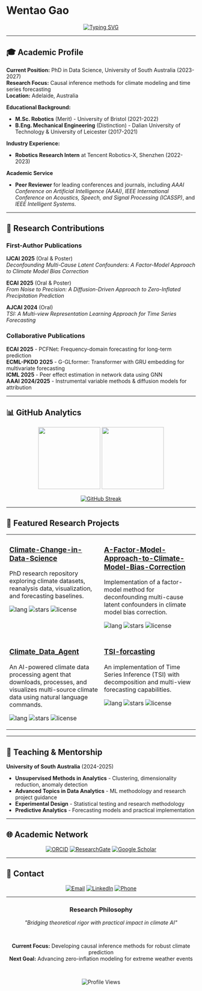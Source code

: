 # Wentao Gao

<div align="center">

[![Typing SVG](https://readme-typing-svg.herokuapp.com?font=JetBrains+Mono&size=18&duration=3000&pause=1000&color=2C3E50&center=true&vCenter=true&width=700&lines=PhD+Researcher+%7C+University+of+South+Australia;Causal+Inference+%2B+Climate+Modeling+%2B+Time+Series;Building+Robust+AI+for+Weather+%26+Climate+Prediction)](https://git.io/typing-svg)

</div>

---

## 🎓 Academic Profile

**Current Position:** PhD in Data Science, University of South Australia (2023-2027)  
**Research Focus:** Causal inference methods for climate modeling and time series forecasting  
**Location:** Adelaide, Australia  

**Educational Background:**
- **M.Sc. Robotics** (Merit) - University of Bristol (2021-2022)
- **B.Eng. Mechanical Engineering** (Distinction) - Dalian University of Technology & University of Leicester (2017-2021)

**Industry Experience:**
- **Robotics Research Intern** at Tencent Robotics-X, Shenzhen (2022-2023)

**Academic Service**

* **Peer Reviewer** for leading conferences and journals, including *AAAI Conference on Artificial Intelligence (AAAI)*, *IEEE International Conference on Acoustics, Speech, and Signal Processing (ICASSP)*, and *IEEE Intelligent Systems*.

---

## 🔬 Research Contributions

### First-Author Publications

**IJCAI 2025** (Oral & Poster)  
*Deconfounding Multi-Cause Latent Confounders: A Factor-Model Approach to Climate Model Bias Correction*

**ECAI 2025** (Oral & Poster)  
*From Noise to Precision: A Diffusion-Driven Approach to Zero-Inflated Precipitation Prediction*

**AJCAI 2024** (Oral)  
*TSI: A Multi-view Representation Learning Approach for Time Series Forecasting*

### Collaborative Publications

**ECAI 2025** - PCFNet: Frequency-domain forecasting for long-term prediction  
**ECML-PKDD 2025** - G-GLformer: Transformer with GRU embedding for multivariate forecasting  
**ICML 2025** - Peer effect estimation in network data using GNN  
**AAAI 2024/2025** - Instrumental variable methods & diffusion models for attribution

---

## 📊 GitHub Analytics

<div align="center">

<img height="165em" src="https://github-readme-stats.vercel.app/api?username=Wentao-Gao&show_icons=true&theme=default&include_all_commits=true&count_private=true&hide_border=true&bg_color=ffffff&title_color=2C3E50&icon_color=34495E&text_color=2C3E50&custom_title=Research%20%26%20Development%20Stats"/>

<img height="165em" src="https://github-readme-stats.vercel.app/api/top-langs/?username=Wentao-Gao&layout=compact&theme=default&hide_border=true&bg_color=ffffff&title_color=2C3E50&text_color=2C3E50&custom_title=Primary%20Languages"/>

</div>

<div align="center">

[![GitHub Streak](https://streak-stats.demolab.com?user=Wentao-Gao&theme=default&hide_border=true&background=ffffff&stroke=2C3E50&ring=34495E&fire=2C3E50&currStreakNum=2C3E50&sideNums=2C3E50&currStreakLabel=2C3E50&sideLabels=2C3E50&dates=7F8C8D)](https://git.io/streak-stats)

</div>

---

## 🎯 Featured Research Projects

<table>
<tr>
<td width="50%" valign="top">

### [Climate-Change-in-Data-Science](https://github.com/Wentao-Gao/Climate-Change-in-Data-Science)
PhD research repository exploring climate datasets, reanalysis data, visualization, and forecasting baselines.  

![lang](https://img.shields.io/github/languages/top/Wentao-Gao/Climate-Change-in-Data-Science)
![stars](https://img.shields.io/github/stars/Wentao-Gao/Climate-Change-in-Data-Science)
![license](https://img.shields.io/github/license/Wentao-Gao/Climate-Change-in-Data-Science)

</td>
<td width="50%" valign="top">

### [A-Factor-Model-Approach-to-Climate-Model-Bias-Correction](https://github.com/Wentao-Gao/A-Factor-Model-Approach-to-Climate-Model-Bias-Correction)
Implementation of a factor-model method for deconfounding multi-cause latent confounders in climate model bias correction.  

![lang](https://img.shields.io/github/languages/top/Wentao-Gao/A-Factor-Model-Approach-to-Climate-Model-Bias-Correction)
![stars](https://img.shields.io/github/stars/Wentao-Gao/A-Factor-Model-Approach-to-Climate-Model-Bias-Correction)
![license](https://img.shields.io/github/license/Wentao-Gao/A-Factor-Model-Approach-to-Climate-Model-Bias-Correction)

</td>
</tr>
<tr>
<td width="50%" valign="top">

### [Climate_Data_Agent](https://github.com/Wentao-Gao/Climate_Data_Agent)
An AI-powered climate data processing agent that downloads, processes, and visualizes multi-source climate data using natural language commands.  

![lang](https://img.shields.io/github/languages/top/Wentao-Gao/Climate_Data_Agent)
![stars](https://img.shields.io/github/stars/Wentao-Gao/Climate_Data_Agent)
![license](https://img.shields.io/github/license/Wentao-Gao/Climate_Data_Agent)

</td>
<td width="50%" valign="top">

### [TSI-forcasting](https://github.com/Wentao-Gao/TSI-forcasting)
An implementation of Time Series Inference (TSI) with decomposition and multi-view forecasting capabilities.  

![lang](https://img.shields.io/github/languages/top/Wentao-Gao/TSI-forcasting)
![stars](https://img.shields.io/github/stars/Wentao-Gao/TSI-forcasting)
![license](https://img.shields.io/github/license/Wentao-Gao/TSI-forcasting)

</td>
</tr>
</table>





---

## 🏫 Teaching & Mentorship

**University of South Australia** (2024-2025)
- **Unsupervised Methods in Analytics** - Clustering, dimensionality reduction, anomaly detection
- **Advanced Topics in Data Analytics** - ML methodology and research project guidance  
- **Experimental Design** - Statistical testing and research methodology
- **Predictive Analytics** - Forecasting models and practical implementation

---

## 🌐 Academic Network

<div align="center">

[![ORCID](https://img.shields.io/badge/ORCID-0000--0009--0009--8945--2946-f8f9fa?style=flat&logo=orcid&logoColor=2C3E50&labelColor=ffffff)](https://orcid.org/0009-0009-8945-2946)
[![ResearchGate](https://img.shields.io/badge/ResearchGate-Profile-f8f9fa?style=flat&logo=researchgate&logoColor=2C3E50&labelColor=ffffff)](https://www.researchgate.net/profile/Wentao-Gao)
[![Google Scholar](https://img.shields.io/badge/Google%20Scholar-Citations-f8f9fa?style=flat&logo=google-scholar&logoColor=2C3E50&labelColor=ffffff)](https://scholar.google.com/citations?user=eFfs2WYAAAAJ&hl=en)

</div>

---

## 📧 Contact

<div align="center">

[![Email](https://img.shields.io/badge/University-gaowy014@mymail.unisa.edu.au-f8f9fa?style=flat&logo=gmail&logoColor=2C3E50&labelColor=ffffff)](mailto:gaowy014@mymail.unisa.edu.au)
[![LinkedIn](https://img.shields.io/badge/LinkedIn-Professional%20Profile-f8f9fa?style=flat&logo=linkedin&logoColor=2C3E50&labelColor=ffffff)](https://www.linkedin.com/in/wentao-gao-941950227/)
[![Phone](https://img.shields.io/badge/Phone-+61%200492845510-f8f9fa?style=flat&logo=phone&logoColor=2C3E50&labelColor=ffffff)](tel:+61492845510)

</div>

---

<div align="center">

### Research Philosophy
*"Bridging theoretical rigor with practical impact in climate AI"*

<br/>

**Current Focus:** Developing causal inference methods for robust climate prediction  
**Next Goal:** Advancing zero-inflation modeling for extreme weather events

<br/>

![Profile Views](https://komarev.com/ghpvc/?username=Wentao-Gao&color=2C3E50&style=flat&label=Profile+Views)

</div>

